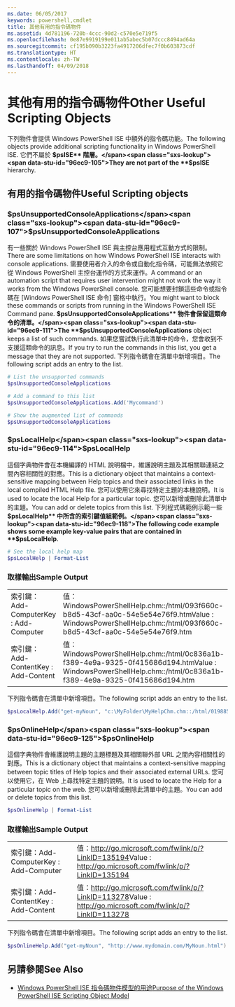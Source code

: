 ```yaml
---
ms.date: 06/05/2017
keywords: powershell,cmdlet
title: 其他有用的指令碼物件
ms.assetid: 4d781196-720b-4ccc-90d2-c570e5e719f5
ms.openlocfilehash: 0e87e9919199e011ab5abec5b07dccc8494ad64a
ms.sourcegitcommit: cf195b090b3223fa4917206dfec7f0b603873cdf
ms.translationtype: HT
ms.contentlocale: zh-TW
ms.lasthandoff: 04/09/2018
---
```

# <a name="other-useful-scripting-objects"></a><span data-ttu-id="96ec9-103">其他有用的指令碼物件</span><span class="sxs-lookup"><span data-stu-id="96ec9-103">Other Useful Scripting Objects</span></span>

<span data-ttu-id="96ec9-104">下列物件會提供 Windows PowerShell ISE 中額外的指令碼功能。</span><span class="sxs-lookup"><span data-stu-id="96ec9-104">The following objects provide additional scripting functionality in Windows PowerShell ISE.</span></span> <span data-ttu-id="96ec9-105">它們不屬於 **$psISE** 階層。</span><span class="sxs-lookup"><span data-stu-id="96ec9-105">They are not part of the **$psISE** hierarchy.</span></span>

## <a name="useful-scripting-objects"></a><span data-ttu-id="96ec9-106">有用的指令碼物件</span><span class="sxs-lookup"><span data-stu-id="96ec9-106">Useful Scripting objects</span></span>

### <a name="psunsupportedconsoleapplications"></a><span data-ttu-id="96ec9-107">$psUnsupportedConsoleApplications</span><span class="sxs-lookup"><span data-stu-id="96ec9-107">$psUnsupportedConsoleApplications</span></span>

<span data-ttu-id="96ec9-108">有一些關於 Windows PowerShell ISE 與主控台應用程式互動方式的限制。</span><span class="sxs-lookup"><span data-stu-id="96ec9-108">There are some limitations on how Windows PowerShell ISE interacts with console applications.</span></span> <span data-ttu-id="96ec9-109">需要使用者介入的命令或自動化指令碼，可能無法依照它從 Windows PowerShell 主控台運作的方式來運作。</span><span class="sxs-lookup"><span data-stu-id="96ec9-109">A command or an automation script that requires user intervention might not work the way it works from the Windows PowerShell console.</span></span> <span data-ttu-id="96ec9-110">您可能想要封鎖這些命令或指令碼在 [Windows PowerShell ISE 命令] 窗格中執行。</span><span class="sxs-lookup"><span data-stu-id="96ec9-110">You might want to block these commands or scripts from running in the Windows PowerShell ISE Command pane.</span></span> <span data-ttu-id="96ec9-111">**$psUnsupportedConsoleApplications** 物件會保留這類命令的清單。</span><span class="sxs-lookup"><span data-stu-id="96ec9-111">The **$psUnsupportedConsoleApplications** object keeps a list of such commands.</span></span> <span data-ttu-id="96ec9-112">如果您嘗試執行此清單中的命令，您會收到不支援這類命令的訊息。</span><span class="sxs-lookup"><span data-stu-id="96ec9-112">If you try to run the commands in this list, you get a message that they are not supported.</span></span> <span data-ttu-id="96ec9-113">下列指令碼會在清單中新增項目。</span><span class="sxs-lookup"><span data-stu-id="96ec9-113">The following script adds an entry to the list.</span></span>

```powershell
# List the unsupported commands
$psUnsupportedConsoleApplications

# Add a command to this list
$psUnsupportedConsoleApplications.Add('Mycommand')

# Show the augmented list of commands
$psUnsupportedConsoleApplications
```

### <a name="pslocalhelp"></a><span data-ttu-id="96ec9-114">$psLocalHelp</span><span class="sxs-lookup"><span data-stu-id="96ec9-114">$psLocalHelp</span></span>

<span data-ttu-id="96ec9-115">這個字典物件會在本機編譯的 HTML 說明檔中，維護說明主題及其相關聯連結之間內容相關性的對應。</span><span class="sxs-lookup"><span data-stu-id="96ec9-115">This is a dictionary object that maintains a context-sensitive mapping between Help topics and their associated links in the local compiled HTML Help file.</span></span> <span data-ttu-id="96ec9-116">您可以使用它來尋找特定主題的本機說明。</span><span class="sxs-lookup"><span data-stu-id="96ec9-116">It is used to locate the local Help for a particular topic.</span></span> <span data-ttu-id="96ec9-117">您可以新增或刪除此清單中的主題。</span><span class="sxs-lookup"><span data-stu-id="96ec9-117">You can add or delete topics from this list.</span></span> <span data-ttu-id="96ec9-118">下列程式碼範例示範一些 **$psLocalHelp** 中所含的索引鍵值組範例。</span><span class="sxs-lookup"><span data-stu-id="96ec9-118">The following code example shows some example key-value pairs that are contained in **$psLocalHelp**.</span></span>

```powershell
# See the local help map
$psLocalHelp | Format-List
```

### <a name="sample-output"></a><span data-ttu-id="96ec9-119">取樣輸出</span><span class="sxs-lookup"><span data-stu-id="96ec9-119">Sample Output</span></span>

|||
|-|-|
|<span data-ttu-id="96ec9-120">索引鍵：Add-Computer</span><span class="sxs-lookup"><span data-stu-id="96ec9-120">Key : Add-Computer</span></span>|<span data-ttu-id="96ec9-121">值： WindowsPowerShellHelp.chm::/html/093f660c-b8d5-43cf-aa0c-54e5e54e76f9.htm</span><span class="sxs-lookup"><span data-stu-id="96ec9-121">Value : WindowsPowerShellHelp.chm::/html/093f660c-b8d5-43cf-aa0c-54e5e54e76f9.htm</span></span>|
|<span data-ttu-id="96ec9-122">索引鍵：Add-Content</span><span class="sxs-lookup"><span data-stu-id="96ec9-122">Key : Add-Content</span></span>|<span data-ttu-id="96ec9-123">值︰WindowsPowerShellHelp.chm::/html/0c836a1b-f389-4e9a-9325-0f415686d194.htm</span><span class="sxs-lookup"><span data-stu-id="96ec9-123">Value : WindowsPowerShellHelp.chm::/html/0c836a1b-f389-4e9a-9325-0f415686d194.htm</span></span>|

<span data-ttu-id="96ec9-124">下列指令碼會在清單中新增項目。</span><span class="sxs-lookup"><span data-stu-id="96ec9-124">The following script adds an entry to the list.</span></span>

```powershell
$psLocalHelp.Add("get-myNoun", "c:\MyFolder\MyHelpChm.chm::/html/0198854a-1298-57ae-aa0c-87b5e5a84712.htm")
```

### <a name="psonlinehelp"></a><span data-ttu-id="96ec9-125">$psOnlineHelp</span><span class="sxs-lookup"><span data-stu-id="96ec9-125">$psOnlineHelp</span></span>

<span data-ttu-id="96ec9-126">這個字典物件會維護說明主題的主題標題及其相關聯外部 URL 之間內容相關性的對應。</span><span class="sxs-lookup"><span data-stu-id="96ec9-126">This is a dictionary object that maintains a context-sensitive mapping between topic titles of Help topics and their associated external URLs.</span></span> <span data-ttu-id="96ec9-127">您可以使用它，在 Web 上尋找特定主題的說明。</span><span class="sxs-lookup"><span data-stu-id="96ec9-127">It is used to locate the Help for a particular topic on the web.</span></span> <span data-ttu-id="96ec9-128">您可以新增或刪除此清單中的主題。</span><span class="sxs-lookup"><span data-stu-id="96ec9-128">You can add or delete topics from this list.</span></span>

```powershell
$psOnlineHelp | Format-List
```

### <a name="sample-output"></a><span data-ttu-id="96ec9-129">取樣輸出</span><span class="sxs-lookup"><span data-stu-id="96ec9-129">Sample Output</span></span>

|||
|-|-|
|<span data-ttu-id="96ec9-130">索引鍵：Add-Computer</span><span class="sxs-lookup"><span data-stu-id="96ec9-130">Key : Add-Computer</span></span>|<span data-ttu-id="96ec9-131">值：http://go.microsoft.com/fwlink/p/?LinkID=135194</span><span class="sxs-lookup"><span data-stu-id="96ec9-131">Value : http://go.microsoft.com/fwlink/p/?LinkID=135194</span></span>|
|<span data-ttu-id="96ec9-132">索引鍵：Add-Content</span><span class="sxs-lookup"><span data-stu-id="96ec9-132">Key : Add-Content</span></span>|<span data-ttu-id="96ec9-133">值：http://go.microsoft.com/fwlink/p/?LinkID=113278</span><span class="sxs-lookup"><span data-stu-id="96ec9-133">Value : http://go.microsoft.com/fwlink/p/?LinkID=113278</span></span>|

 <span data-ttu-id="96ec9-134">下列指令碼會在清單中新增項目。</span><span class="sxs-lookup"><span data-stu-id="96ec9-134">The following script adds an entry to the list.</span></span>

```powershell
$psOnlineHelp.Add("get-myNoun", "http://www.mydomain.com/MyNoun.html")
```

## <a name="see-also"></a><span data-ttu-id="96ec9-135">另請參閱</span><span class="sxs-lookup"><span data-stu-id="96ec9-135">See Also</span></span>

- [<span data-ttu-id="96ec9-136">Windows PowerShell ISE 指令碼物件模型的用途</span><span class="sxs-lookup"><span data-stu-id="96ec9-136">Purpose of the Windows PowerShell ISE Scripting Object Model</span></span>](../../core-powershell/ise/Purpose-of-the-Windows-PowerShell-ISE-Scripting-Object-Model.md)